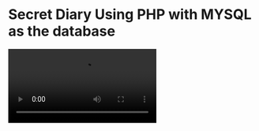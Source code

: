 # Secret Diary Using PHP with MYSQL as the database

![Video](Secret-Diary-using-PHP/code.mp4)

<!-- ![Video](https://drive.google.com/file/d/1YY6Nofv4H_DBSGV7pXhwb_HuKDRQ9IF2/view?usp=sharing) -->